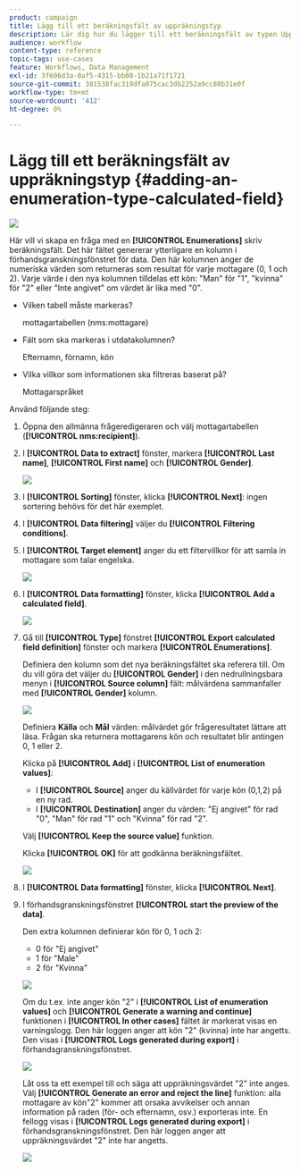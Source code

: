 ```yaml
---
product: campaign
title: Lägg till ett beräkningsfält av uppräkningstyp
description: Lär dig hur du lägger till ett beräkningsfält av typen Uppräkning
audience: workflow
content-type: reference
topic-tags: use-cases
feature: Workflows, Data Management
exl-id: 3f606d3a-0af5-4315-bb08-1b21a71f1721
source-git-commit: 381538fac319dfa075cac3db2252a9cc80b31e0f
workflow-type: tm+mt
source-wordcount: '412'
ht-degree: 0%

---
```


# Lägg till ett beräkningsfält av uppräkningstyp {#adding-an-enumeration-type-calculated-field}

![](../../assets/v7-only.svg)

Här vill vi skapa en fråga med en **[!UICONTROL Enumerations]** skriv beräkningsfält. Det här fältet genererar ytterligare en kolumn i förhandsgranskningsfönstret för data. Den här kolumnen anger de numeriska värden som returneras som resultat för varje mottagare (0, 1 och 2). Varje värde i den nya kolumnen tilldelas ett kön: &quot;Man&quot; för &quot;1&quot;, &quot;kvinna&quot; för &quot;2&quot; eller &quot;Inte angivet&quot; om värdet är lika med &quot;0&quot;.

* Vilken tabell måste markeras?

   mottagartabellen (nms:mottagare)

* Fält som ska markeras i utdatakolumnen?

   Efternamn, förnamn, kön

* Vilka villkor som informationen ska filtreras baserat på?

   Mottagarspråket

Använd följande steg:

1. Öppna den allmänna frågeredigeraren och välj mottagartabellen (**[!UICONTROL nms:recipient]**).
1. I **[!UICONTROL Data to extract]** fönster, markera **[!UICONTROL Last name]**, **[!UICONTROL First name]** och **[!UICONTROL Gender]**.

   ![](assets/query_editor_nveau_73.png)

1. I **[!UICONTROL Sorting]** fönster, klicka **[!UICONTROL Next]**: ingen sortering behövs för det här exemplet.
1. I **[!UICONTROL Data filtering]** väljer du **[!UICONTROL Filtering conditions]**.
1. I **[!UICONTROL Target element]** anger du ett filtervillkor för att samla in mottagare som talar engelska.

   ![](assets/query_editor_nveau_74.png)

1. I **[!UICONTROL Data formatting]** fönster, klicka **[!UICONTROL Add a calculated field]**.

   ![](assets/query_editor_nveau_75.png)

1. Gå till **[!UICONTROL Type]** fönstret **[!UICONTROL Export calculated field definition]** fönster och markera **[!UICONTROL Enumerations]**.

   Definiera den kolumn som det nya beräkningsfältet ska referera till. Om du vill göra det väljer du **[!UICONTROL Gender]** i den nedrullningsbara menyn i **[!UICONTROL Source column]** fält: målvärdena sammanfaller med **[!UICONTROL Gender]** kolumn.

   ![](assets/query_editor_nveau_76.png)

   Definiera **Källa** och **Mål** värden: målvärdet gör frågeresultatet lättare att läsa. Frågan ska returnera mottagarens kön och resultatet blir antingen 0, 1 eller 2.

   Klicka på **[!UICONTROL Add]** i **[!UICONTROL List of enumeration values]**:

   * I **[!UICONTROL Source]** anger du källvärdet för varje kön (0,1,2) på en ny rad.
   * I **[!UICONTROL Destination]** anger du värden: &quot;Ej angivet&quot; för rad &quot;0&quot;, &quot;Man&quot; för rad &quot;1&quot; och &quot;Kvinna&quot; för rad &quot;2&quot;.

   Välj **[!UICONTROL Keep the source value]** funktion.

   Klicka **[!UICONTROL OK]** för att godkänna beräkningsfältet.

   ![](assets/query_editor_nveau_77.png)

1. I **[!UICONTROL Data formatting]** fönster, klicka **[!UICONTROL Next]**.
1. I förhandsgranskningsfönstret **[!UICONTROL start the preview of the data]**.

   Den extra kolumnen definierar kön för 0, 1 och 2:

   * 0 för &quot;Ej angivet&quot;
   * 1 för &quot;Male&quot;
   * 2 för &quot;Kvinna&quot;

   ![](assets/query_editor_nveau_78.png)

   Om du t.ex. inte anger kön &quot;2&quot; i **[!UICONTROL List of enumeration values]** och **[!UICONTROL Generate a warning and continue]** funktionen i **[!UICONTROL In other cases]** fältet är markerat visas en varningslogg. Den här loggen anger att kön &quot;2&quot; (kvinna) inte har angetts. Den visas i **[!UICONTROL Logs generated during export]** i förhandsgranskningsfönstret.

   ![](assets/query_editor_nveau_79.png)

   Låt oss ta ett exempel till och säga att uppräkningsvärdet &quot;2&quot; inte anges. Välj **[!UICONTROL Generate an error and reject the line]** funktion: alla mottagare av kön&quot;2&quot; kommer att orsaka avvikelser och annan information på raden (för- och efternamn, osv.) exporteras inte. En fellogg visas i **[!UICONTROL Logs generated during export]** i förhandsgranskningsfönstret. Den här loggen anger att uppräkningsvärdet &quot;2&quot; inte har angetts.

   ![](assets/query_editor_nveau_80.png)
